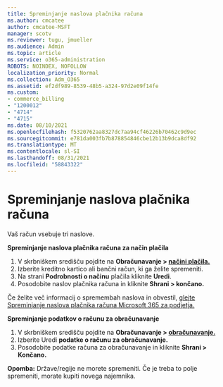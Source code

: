 ```yaml
---
title: Spreminjanje naslova plačnika računa
ms.author: cmcatee
author: cmcatee-MSFT
manager: scotv
ms.reviewer: tugu, jmueller
ms.audience: Admin
ms.topic: article
ms.service: o365-administration
ROBOTS: NOINDEX, NOFOLLOW
localization_priority: Normal
ms.collection: Adm_O365
ms.assetid: ef2df989-8539-48b5-a324-97d2e09f14fe
ms.custom:
- commerce_billing
- "1200012"
- "4714"
- "4715"
ms.date: 08/10/2021
ms.openlocfilehash: f5320762aa8327dc7aa94cf46226b70462c9d9ec
ms.sourcegitcommit: e781da003fb7b878854846cbe12b13b9dca8df92
ms.translationtype: MT
ms.contentlocale: sl-SI
ms.lasthandoff: 08/31/2021
ms.locfileid: "58843322"
---
```

# <a name="change-your-billing-address"></a>Spreminjanje naslova plačnika računa

Vaš račun vsebuje tri naslove.

**Spreminjanje naslova plačnika računa za način plačila**

1. V skrbniškem središču pojdite na **Obračunavanje > [načini plačila.](https://go.microsoft.com/fwlink/p/?linkid=2018806)**
2. Izberite kreditno kartico ali bančni račun, ki ga želite spremeniti.
3. Na strani **Podrobnosti o načinu** plačila kliknite **Uredi**.
4. Posodobite naslov plačnika računa in kliknite **Shrani > končano.**

Če želite več informacij o spremembah naslova in obvestil, [glejte Spreminjanje naslova plačnika računa Microsoft 365 za podjetja.](https://docs.microsoft.com/microsoft-365/commerce/billing-and-payments/change-your-billing-addresses)

**Spreminjanje podatkov o računu za obračunavanje**

1. V skrbniškem središču pojdite na **Obračunavanje > [obračunavanje.](https://admin.microsoft.com/Adminportal/Home?source=applauncher#/BillingAccounts/billing-accounts)**
2. Izberite Uredi **podatke o računu za obračunavanje.**
3. Posodobite podatke računa za obračunavanje in kliknite **Shrani > Končano.**

**Opomba:** Države/regije ne morete spremeniti. Če je treba to polje spremeniti, morate kupiti novega najemnika.
